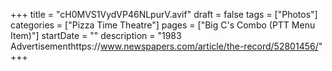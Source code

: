 +++
title = "cH0MVS1VydVP46NLpurV.avif"
draft = false
tags = ["Photos"]
categories = ["Pizza Time Theatre"]
pages = ["Big C's Combo (PTT Menu Item)"]
startDate = ""
description = "1983 Advertisementhttps://www.newspapers.com/article/the-record/52801456/"
+++
